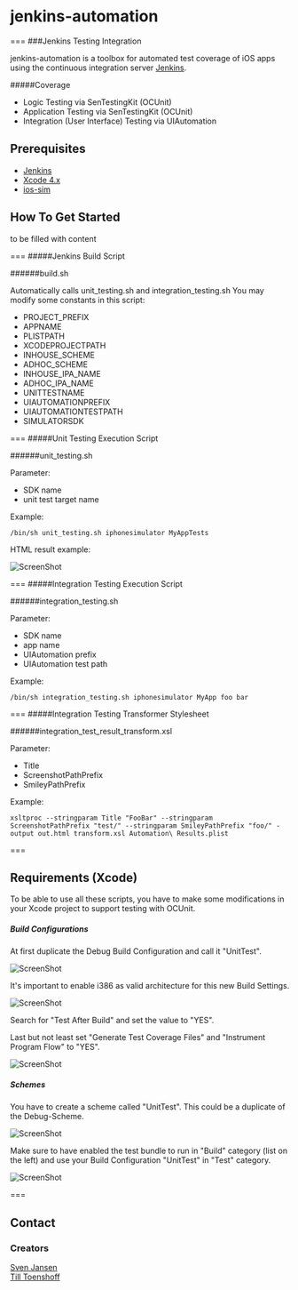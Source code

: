 # jenkins-automation
===
###Jenkins Testing Integration

jenkins-automation is a toolbox for automated test coverage of iOS apps using the continuous integration server [Jenkins](http://jenkins-ci.org). 

#####Coverage

- Logic Testing via SenTestingKit (OCUnit)
- Application Testing via SenTestingKit (OCUnit)
- Integration (User Interface) Testing via UIAutomation

## Prerequisites

- [Jenkins](http://jenkins-ci.org)
- [Xcode 4.x](https://developer.apple.com/xcode/)
- [ios-sim](https://github.com/phonegap/ios-sim) 




## How To Get Started 
to be filled with content

===
#####Jenkins Build Script

######build.sh

Automatically calls unit_testing.sh and integration_testing.sh
You may modify some constants in this script:

* PROJECT_PREFIX
* APPNAME
* PLISTPATH
* XCODEPROJECTPATH
* INHOUSE_SCHEME
* ADHOC_SCHEME
* INHOUSE_IPA_NAME
* ADHOC_IPA_NAME
* UNITTESTNAME
* UIAUTOMATIONPREFIX
* UIAUTOMATIONTESTPATH
* SIMULATORSDK

===
#####Unit Testing Execution Script

######unit_testing.sh

Parameter:

* SDK name
* unit test target name

Example:

```
/bin/sh unit_testing.sh iphonesimulator MyAppTests
```
HTML result example: 

![ScreenShot](https://raw.github.com/lobotomat/jenkins-automation/master/Screenshots/unitTest_Screenshot.png)

===
#####Integration Testing Execution Script

######integration_testing.sh

Parameter:
 
* SDK name
* app name
* UIAutomation prefix
* UIAutomation test path

Example:

```
/bin/sh integration_testing.sh iphonesimulator MyApp foo bar
```
===
#####Integration Testing Transformer Stylesheet

######integration_test_result_transform.xsl


Parameter:

* Title
* ScreenshotPathPrefix
* SmileyPathPrefix

Example:

```
xsltproc --stringparam Title "FooBar" --stringparam ScreenshotPathPrefix "test/" --stringparam SmileyPathPrefix "foo/" -output out.html transform.xsl Automation\ Results.plist
```

===

## Requirements (Xcode)

To be able to use all these scripts, you have to make some modifications in your Xcode project to support testing with OCUnit.

##### Build Configurations

At first duplicate the Debug Build Configuration and call it "UnitTest".

![ScreenShot](https://raw.github.com/lobotomat/jenkins-automation/master/Screenshots/Xcode_BuildConfiguration.png)

It's important to enable i386 as valid architecture for this new Build Settings.

![ScreenShot](https://raw.github.com/lobotomat/jenkins-automation/master/Screenshots/Valid_Archs.png)

Search for "Test After Build" and set the value to "YES".

Last but not least set "Generate Test Coverage Files" and "Instrument Program Flow" to "YES".

![ScreenShot](https://raw.github.com/lobotomat/jenkins-automation/master/Screenshots/OtherBuildSettings.png)


##### Schemes
You have to create a scheme called "UnitTest". This could be a duplicate of the Debug-Scheme.

![ScreenShot](https://raw.github.com/lobotomat/jenkins-automation/master/Screenshots/Xcode_Schemes.png)

Make sure to have enabled the test bundle to run in "Build" category (list on the left) and use your Build Configuration "UnitTest" in "Test" category.

![ScreenShot](https://raw.github.com/lobotomat/jenkins-automation/master/Screenshots/Xcode_UnitTest.png)

===

## Contact


### Creators

[Sven Jansen](http://github.com/macsven)  
[Till Toenshoff](http://github.com/lobotomat)  
